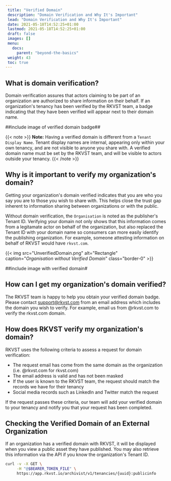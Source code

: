 ```yaml
---
 title: "Verified Domain"
 description: "Domain Verification and Why It's Important"
 lead: "Domain Verification and Why It's Important"
 date: 2021-05-18T14:52:25+01:00
 lastmod: 2021-05-18T14:52:25+01:00
 draft: false
 images: []
 menu:
   docs:
     parent: "beyond-the-basics"
 weight: 43
 toc: true
---
```


## What is domain verification?

Domain verification assures that actors claiming to be part of an organization are authorized to share information on their behalf. If an organization's tenancy has been verified by the RKVST team, a badge indicating that they have been verified will appear next to their domain name.

##include image of verified domain badge##

{{< note >}}
**Note:** Having a verified domain is different from a `Tenant Display Name`. Tenant display names are internal, appearing only within your own tenancy, and are not visible to anyone you share with. A verified domain name must be set by the RKVST team, and will be visible to actors outside your tenancy. 
{{< /note >}}

## Why is it important to verify my organization's domain?

Getting your organization's domain verified indicates that you are who you say you are to those you wish to share with. This helps close the trust gap inherent to information sharing between organizations or with the public.

Without domain verification, the `Organisation` is noted as the publisher's Tenant ID. Verifying your domain not only shows that this information comes from a legitamate actor on behalf of the organization, but also replaced the Tenant ID with your domain name so consumers can more easily identify the publishing organization. For example, someone attesting information on behalf of RKVST would have `rkvst.com`. 

{{< img src="UnverifiedDomain.png" alt="Rectangle" caption="<em>Organisation without Verified Domain</em>" class="border-0" >}}

##include image with verified domain#

## How can I get my organization's domain verified? 

The RKVST team is happy to help you obtain your verified domain badge. Please contact support@rkvst.com from an email address which includes the domain you wish to verify. For example, email us from @rkvst.com to verify the rkvst.com domain. 

## How does RKVST verify my organization's domain?

RKVST uses the following criteria to assess a request for domain verification:

* The request email has come from the same domain as the organization (i.e. @rkvst.com for rkvst.com)
* The email address is valid and has not been masked
* If the user is known to the RKVST team, the request should match the records we have for their tenancy
* Social media records such as LinkedIn and Twitter match the request

If the request passes these criteria, our team will add your verified domain to your tenancy and notify you that your request has been completed.

## Checking the Verified Domain of an External Organization

If an organization has a verified domain with RKVST, it will be displayed when you view a public asset they have published. You may also retrieve this information via the API if you know the organization's Tenant ID.

```bash
curl -v -X GET \
     -H "@$BEARER_TOKEN_FILE" \
     https://app.rkvst.io/archivist/v1/tenancies/{uuid}:publicinfo
```
